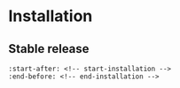 # Installation

## Stable release

```{include} ../README.md
:start-after: <!-- start-installation -->
:end-before: <!-- end-installation -->
```

